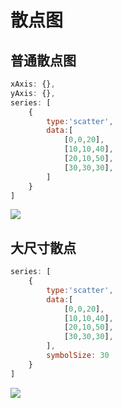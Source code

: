 ﻿# 散点图

## 普通散点图

```js
xAxis: {},
yAxis: {},
series: [
    {
        type:'scatter',
        data:[
            [0,0,20],
            [10,10,40],
            [20,10,50],
            [30,30,30],
        ]
    }
]
```

![](https://cdn.jsdelivr.net/gh/kingmusi/blogImages/img/20210309194314.png)

## 大尺寸散点

```js
series: [
    {
        type:'scatter',
        data:[
            [0,0,20],
            [10,10,40],
            [20,10,50],
            [30,30,30],
        ],
        symbolSize: 30
    }
]
```

![](https://cdn.jsdelivr.net/gh/kingmusi/blogImages/img/20210309194354.png)